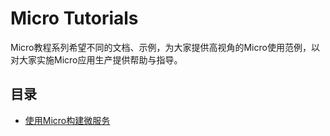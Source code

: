 # Micro Tutorials

Micro教程系列希望不同的文档、示例，为大家提供高视角的Micro使用范例，以对大家实施Micro应用生产提供帮助与指导。

## 目录

- [使用Micro构建微服务](./microservice-in-micro)